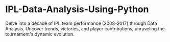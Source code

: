 # IPL-Data-Analysis-Using-Python
Delve into a decade of IPL team performance (2008-2017) through Data Analysis. Uncover trends, victories, and player contributions, unraveling the tournament's dynamic evolution.

